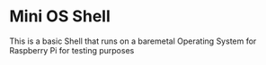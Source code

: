 # Mini OS Shell

This is a basic Shell that runs on a baremetal Operating System for Raspberry Pi for testing purposes
